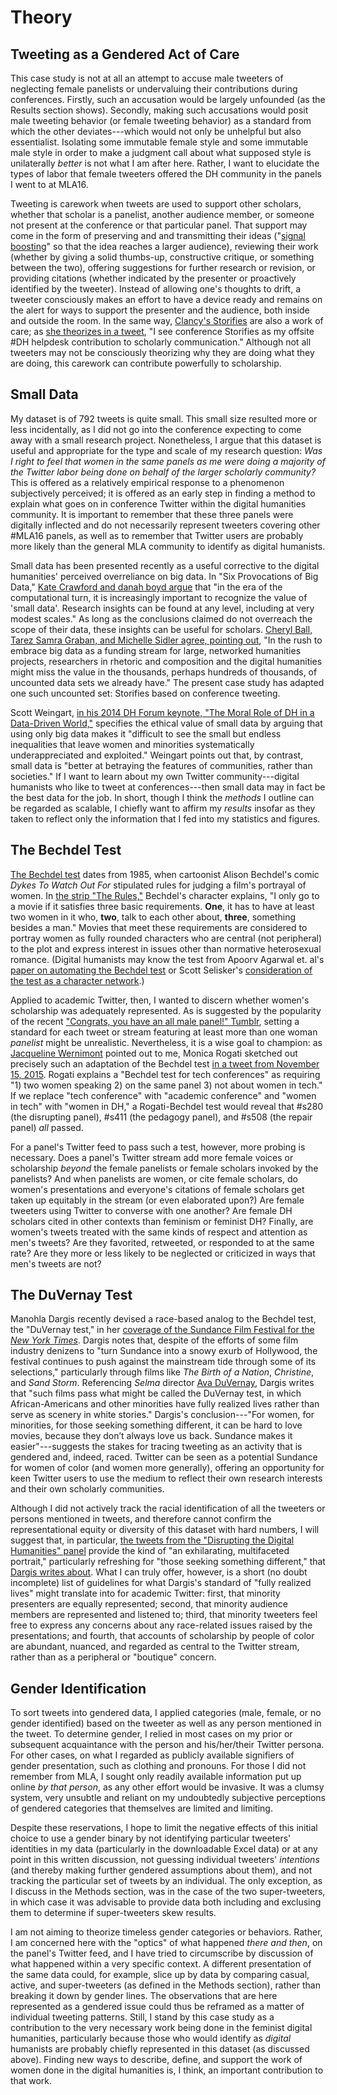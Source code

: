 # Theory

## Tweeting as a Gendered Act of Care

This case study is not at all an attempt to accuse male tweeters of neglecting female panelists or undervaluing their contributions during conferences. Firstly, such an accusation would be largely unfounded (as the Results section shows). Secondly, making such accusations would posit male tweeting behavior (or female tweeting behavior) as a standard from which the other deviates---which would not only be unhelpful but also essentialist. Isolating some immutable female style and some immutable male style in order to make a judgment call about what supposed style is unilaterally _better_ is not what I am after here. Rather, I want to elucidate the types of labor that female tweeters offered the DH community in the panels I went to at MLA16. 

Tweeting is carework when tweets are used to support other scholars, whether that scholar is a panelist, another audience member, or someone not present at the conference or that particular panel. That support may come in the form of preserving and and transmitting their ideas ("[signal boosting](http://everydaylife.globalpost.com/signal-booster-twitter-36719.html)" so that the idea reaches a larger audience), reviewing their work (whether by giving a solid thumbs-up, constructive critique, or something between the two), offering suggestions for further research or revision, or providing citations (whether indicated by the presenter or proactively identified by the tweeter). Instead of allowing one's thoughts to drift, a tweeter consciously makes an effort to have a device ready and remains on the alert for ways to support the presenter and the audience, both inside and outside the room. In the same way, [Clancy's Storifies](https://storify.com/clancynewyork) are also a work of care; as [she theorizes in a tweet](https://twitter.com/clancynewyork/statuses/685891707330781184), "I see conference Storifies as my offsite #DH helpdesk contribution to scholarly communication." Although not all tweeters may not be consciously theorizing why they are doing what they are doing, this carework can contribute powerfully to scholarship. 


## Small Data

My dataset is of 792 tweets is quite small. This small size resulted more or less incidentally, as I did not go into the conference expecting to come away with a small research project. Nonetheless, I argue that this dataset is useful and appropriate for the type and scale of my research question: *Was I right to feel that women in the same panels as me were doing a majority of the Twitter labor being done on behalf of the larger scholarly community?* This is offered as a relatively empirical response to a phenomenon subjectively perceived; it is offered as an early step in finding a method to explain what goes on in conference Twitter within the digital humanities community. It is important to remember that these three panels were digitally inflected and do not necessarily represent tweeters covering other #MLA16 panels, as well as to remember that Twitter users are probably more likely than the general MLA community to identify as digital humanists.

Small data has been presented recently as a useful corrective to the digital humanities' perceived overreliance on big data. In "Six Provocations of Big Data," [Kate Crawford and danah boyd argue](http://papers.ssrn.com/sol3/papers.cfm?abstract_id=1926431) that "in the era of the computational turn, it is increasingly important to recognize the value of 'small data'. Research insights can be found at any level, including at very modest scales." As long as the conclusions claimed do not overreach the scope of their data, these insights can be useful for scholars. [Cheryl Ball, Tarez Samra Graban, and Michelle Sidler agree, pointing out](http://www.digitalrhetoriccollaborative.org/2013/11/12/from-big-data-to-boutique-data/), "In the rush to embrace big data as a funding stream for large, networked humanities projects, researchers in rhetoric and composition and the digital humanities might miss the value in the thousands, perhaps hundreds of thousands, of uncounted data sets we already have." The present case study has adapted one such uncounted set: Storifies based on conference tweeting.

Scott Weingart, [in his 2014 DH Forum keynote, "The Moral Role of DH in a Data-Driven World,"](http://www.scottbot.net/HIAL/?p=40944) specifies the ethical value of small data by arguing that using only big data makes it "difficult to see the small but endless inequalities that leave women and minorities systematically underappreciated and exploited." Weingart points out that, by contrast, small data is "better at betraying the features of communities, rather than societies." If I want to learn about my own Twitter community---digital humanists who like to tweet at conferences---then small data may in fact be the best data for the job. In short, though I think the _methods_ I outline can be regarded as scalable, I chiefly want to affirm my _results_ insofar as they taken to reflect only the information that I fed into my statistics and figures.

## The Bechdel Test

[The Bechdel test](https://en.wikipedia.org/wiki/Bechdel_test) dates from 1985, when cartoonist Alison Bechdel's comic _Dykes To Watch Out For_ stipulated rules for judging a film's portrayal of women. In [the strip "The Rules,"](https://upload.wikimedia.org/wikipedia/en/b/bf/Dykes_to_Watch_Out_For_%28Bechdel_test_origin%29.jpg) Bechdel's character explains, "I only go to a movie if it satisfies three basic requirements. **One**, it has to have at least two women in it who, **two**, talk to each other about, **three**, something besides a man." Movies that meet these requirements are considered to portray women as fully rounded characters who are central (not peripheral) to the plot and express interest in issues other than normative heterosexual romance. (Digital humanists may know the test from Apoorv Agarwal et. al's [paper on automating the Bechdel test](http://aclweb.org/anthology/N/N15/N15-1084.pdf) or Scott Selisker's [consideration of the test as a character network](https://www.researchgate.net/publication/284433910_The_Bechdel_Test_and_the_Social_Form_of_Character_Networks).) 

Applied to academic Twitter, then, I wanted to discern whether women's scholarship was adequately represented. As is suggested by the popularity of the recent ["Congrats, you have an all male panel!" Tumblr](http://allmalepanels.tumblr.com/), setting a standard for each tweet or stream featuring at least more than one woman _panelist_ might be unrealistic. Nevertheless, it is a wise goal to champion: as [Jacqueline Wernimont](https://jwernimont.wordpress.com/) pointed out to me, Monica Rogati sketched out precisely such an adaptation of the Bechdel test [in a tweet from November 15, 2015](https://twitter.com/mrogati/status/665962306694615040). Rogati explains a "Bechdel test for tech conferences" as requiring "1) two women speaking 2) on the same panel 3) not about women in tech." If we replace "tech conference" with "academic conference" and "women in tech" with "women in DH," a Rogati-Bechdel test would reveal that #s280 (the disrupting panel), #s411 (the pedagogy panel), and #s508 (the repair panel) _all_ passed.

For a panel's Twitter feed to pass such a test, however, more probing is necessary. Does a panel's Twitter stream add more female voices or scholarship _beyond_ the female panelists or female scholars invoked by the panelists? And when panelists are women, or cite female scholars, do women's presentations and everyone's citations of female scholars get taken up equitably in the stream (or even elaborated upon?) Are female tweeters using Twitter to converse with one another? Are female DH scholars cited in other contexts than feminism or feminist DH? Finally, are women's tweets treated with the same kinds of respect and attention as men's tweets? Are they favorited, retweeted, or responded to at the same rate? Are they more or less likely to be neglected or criticized in ways that men's tweets are not?

## The DuVernay Test

Manohla Dargis recently devised a race-based analog to the Bechdel test, the "DuVernay test," in her [coverage of the Sundance Film Festival for the _New York Times_](http://www.nytimes.com/2016/01/30/movies/sundance-fights-tide-with-films-like-the-birth-of-a-nation.html). Dargis notes that, despite of the efforts of some film industry denizens to "turn Sundance into a snowy exurb of Hollywood, the festival continues to push against the mainstream tide through some of its selections," particularly through films like _The Birth of a Nation_, _Christine_, and _Sand Storm_. Referencing _Selma_ director [Ava DuVernay](http://www.avaduvernay.com/), Dargis writes that "such films pass what might be called the DuVernay test, in which African-Americans and other minorities have fully realized lives rather than serve as scenery in white stories." Dargis's conclusion---"For women, for minorities, for those seeking something different, it can be hard to love movies, because they don’t always love us back. Sundance makes it easier"---suggests the stakes for tracing tweeting as an activity that is gendered and, indeed, raced. Twitter can be seen as a potential Sundance for women of color (and women more generally), offering an opportunity for keen Twitter users to use the medium to reflect their own research interests and their own scholarly communities. 

Although I did not actively track the racial identification of all the tweeters or persons mentioned in tweets, and therefore cannot confirm the representational equity or diversity of this dataset with hard numbers, I will suggest that, in particular, [the tweets from the "Disrupting the Digital Humanities" panel](https://storify.com/clancynewyork/disrupting-dh) provide the kind of "an exhilarating, multifaceted portrait," particularly refreshing for "those seeking something different," that [Dargis writes about](http://www.nytimes.com/2016/01/30/movies/sundance-fights-tide-with-films-like-the-birth-of-a-nation.html). What I can truly offer, however, is a short (no doubt incomplete) list of guidelines for what Dargis's standard of "fully realized lives" might translate into for academic Twitter: first, that minority presenters are equally represented; second, that minority audience members are represented and listened to; third, that minority tweeters feel free to express any concerns about any race-related issues raised by the presentations; and fourth, that accounts of scholarship by people of color are abundant, nuanced, and regarded as central to the Twitter stream, rather than as a peripheral or "boutique" concern.

## Gender Identification

To sort tweets into gendered data, I applied categories (male, female, or no gender identified) based on the tweeter as well as any person mentioned in the tweet. To determine gender, I relied in most cases on my prior or subsequent acquaintance with the person and his/her/their Twitter persona. For other cases, on what I regarded as publicly available signifiers of gender presentation, such as clothing and pronouns. For those I did not remember from MLA, I sought only readily available information put up online _by that person_, as any other effort would be invasive. It was a clumsy system, very unsubtle and reliant on my undoubtedly subjective perceptions of gendered categories that themselves are limited and limiting. 

Despite these reservations, I hope to limit the negative effects of this initial choice to use a gender binary by not identifying particular tweeters' identities in my data (particularly in the downloadable Excel data) or at any point in this written discussion, not guessing individual tweeters' _intentions_ (and thereby making further gendered assumptions about them), and not tracking the particular set of tweets by an individual. The only exception, as I discuss in the Methods section, was in the case of the two super-tweeters, in which case it was advisable to provide data both including and exclusing them to determine if super-tweeters skew results. 

I am not aiming to theorize timeless gender categories or behaviors. Rather, I am concerned here with the "optics" of what happened _there and then_, on the panel's Twitter feed, and I have tried to circumscribe by discussion of what happened within a very specific context. A different presentation of the same data could, for example, slice up by data by comparing casual, active, and super-tweeters (as defined in the Methods section), rather than breaking it down by gender lines. The observations that are here represented as a gendered issue could thus be reframed as a matter of individual tweeting patterns. Still, I stand by this case study as a contribution to the very necessary work being done in the feminist digital humanities, particularly because those who would identify as _digital_ humanists are probably chiefly represented in this dataset (as discussed above). Finding new ways to describe, define, and support the work of women done in the digital humanities is, I think, an important contribution to that work.